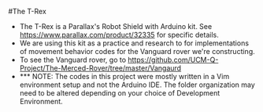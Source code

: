 #The T-Rex
  * The T-Rex is a Parallax's Robot Shield with Arduino kit. See https://www.parallax.com/product/32335 for specific details.
  * We are using this kit as a practice and research to for implementations of movement behavior codes for the Vanguard rover we're constructing.
  * To see the Vanguard rover, go to https://github.com/UCM-Q-Project/The-Merced-Rover/tree/master/Vangaurd
  *  *** NOTE: The codes in this project were mostly written in a Vim environment setup and not the Arduino IDE. The folder organization may need to be altered depending on your choice of Development Environment.
